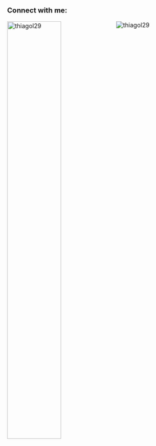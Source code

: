 <h3 align="left">Connect with me:</h3>
<p align="left">
</p>

<p><img width=50% align="left" src="https://github-readme-stats.vercel.app/api?username=thiagol29&show_icons=true&theme=dracula&locale=en" alt="thiagol29"/></p>

<p><img align="left" src="https://github-readme-stats.vercel.app/api/top-langs?username=thiagol29&show_icons=true&theme=dracula&locale=en&layout=compact" alt="thiagol29" /></p>

